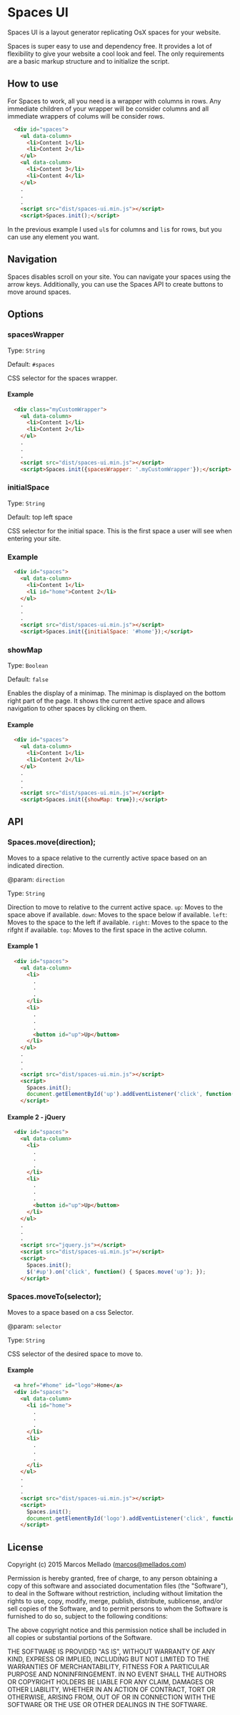 # Spaces UI

Spaces UI is a layout generator replicating OsX spaces for your website.

Spaces is super easy to use and dependency free. It provides a lot of flexibility to give your website a cool look and feel. The only requirements are a basic markup structure and to initialize the script.

## How to use

For Spaces to work, all you need is a wrapper with columns in rows. Any immediate children of your wrapper will be consider columns and all immediate wrappers of colums will be consider rows.

```html
  <div id="spaces">
    <ul data-column>
      <li>Content 1</li>
      <li>Content 2</li>
    </ul>
    <ul data-column>
      <li>Content 3</li>
      <li>Content 4</li>
    </ul>
    .
    .
    .
    <script src="dist/spaces-ui.min.js"></script>
    <script>Spaces.init();</script>
```

In the previous example I used `ul`s for columns and `li`s for rows, but you can use any element you want.

## Navigation

Spaces disables scroll on your site. You can navigate your spaces using the arrow keys. Additionally, you can use the Spaces API to create buttons to move around spaces.

## Options

### spacesWrapper

Type: `String`

Default: `#spaces`

CSS selector for the spaces wrapper.

#### Example

```html
  <div class="myCustomWrapper">
    <ul data-column>
      <li>Content 1</li>
      <li>Content 2</li>
    </ul>
    .
    .
    .
    <script src="dist/spaces-ui.min.js"></script>
    <script>Spaces.init({spacesWrapper: '.myCustomWrapper'});</script>
```

### initialSpace

Type: `String`

Default: top left space

CSS selector for the initial space. This is the first space a user will see when entering your site.

### Example

```html
  <div id="spaces">
    <ul data-column>
      <li>Content 1</li>
      <li id="home">Content 2</li>
    </ul>
    .
    .
    .
    <script src="dist/spaces-ui.min.js"></script>
    <script>Spaces.init({initialSpace: '#home'});</script>
```

### showMap

Type: `Boolean`

Default: `false`

Enables the display of a minimap. The minimap is displayed on the bottom right part of the page. It shows the current active space and allows navigation to other spaces by clicking on them.

#### Example

```html
  <div id="spaces">
    <ul data-column>
      <li>Content 1</li>
      <li>Content 2</li>
    </ul>
    .
    .
    .
    <script src="dist/spaces-ui.min.js"></script>
    <script>Spaces.init({showMap: true});</script>
```

## API

### Spaces.move(direction);

Moves to a space relative to the currently active space based on an indicated direction.

@param: `direction`

Type: `String`

Direction to move to relative to the current active space.
  `up`: Moves to the space above if available.
  `down`: Moves to the space below if available.
  `left`: Moves to the space to the left if available.
  `right`: Moves to the space to the rifght if available.
  `top`: Moves to the first space in the active column.

#### Example 1

```html
  <div id="spaces">
    <ul data-column>
      <li>
        .
        .
        .
      </li>
      <li>
        .
        .
        .
        <button id="up">Up</buttom>
      </li>
    </ul>
    .
    .
    .
    <script src="dist/spaces-ui.min.js"></script>
    <script>
      Spaces.init();
      document.getElementById('up').addEventListener('click', function() { Spaces.move('up'); });
    </script>
```

#### Example 2 - jQuery

```html
  <div id="spaces">
    <ul data-column>
      <li>
        .
        .
        .
      </li>
      <li>
        .
        .
        .
        <button id="up">Up</buttom>
      </li>
    </ul>
    .
    .
    .
    <script src="jquery.js"></script>
    <script src="dist/spaces-ui.min.js"></script>
    <script>
      Spaces.init();
      $('#up').on('click', function() { Spaces.move('up'); });
    </script>
```


### Spaces.moveTo(selector);

Moves to a space based on a css Selector.

@param: `selector`

Type: `String`

CSS selector of the desired space to move to.

#### Example

```html
  <a href="#home" id="logo">Home</a>
  <div id="spaces">
    <ul data-column>
      <li id="home">
        .
        .
        .
      </li>
      <li>
        .
        .
        .
      </li>
    </ul>
    .
    .
    .
    <script src="dist/spaces-ui.min.js"></script>
    <script>
      Spaces.init();
      document.getElementById('logo').addEventListener('click', function() { Spaces.moveTo('#home'); });
    </script>
```

## License

Copyright (c) 2015 Marcos Mellado (marcos@mellados.com)

Permission is hereby granted, free of charge, to any person obtaining a copy of this software and associated documentation files (the "Software"), to deal in the Software without restriction, including without limitation the rights to use, copy, modify, merge, publish, distribute, sublicense, and/or sell copies of the Software, and to permit persons to whom the Software is furnished to do so, subject to the following conditions:

The above copyright notice and this permission notice shall be included in all copies or substantial portions of the Software.

THE SOFTWARE IS PROVIDED "AS IS", WITHOUT WARRANTY OF ANY KIND, EXPRESS OR IMPLIED, INCLUDING BUT NOT LIMITED TO THE WARRANTIES OF MERCHANTABILITY, FITNESS FOR A PARTICULAR PURPOSE AND NONINFRINGEMENT. IN NO EVENT SHALL THE AUTHORS OR COPYRIGHT HOLDERS BE LIABLE FOR ANY CLAIM, DAMAGES OR OTHER LIABILITY, WHETHER IN AN ACTION OF CONTRACT, TORT OR OTHERWISE, ARISING FROM, OUT OF OR IN CONNECTION WITH THE SOFTWARE OR THE USE OR OTHER DEALINGS IN THE SOFTWARE.
